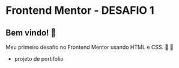 # Frontend Mentor - DESAFIO 1

## Bem vindo! 👋

Meu primeiro desafio no Frontend Mentor
usando HTML e CSS.  🚀 🚀

- projeto de portifolio
